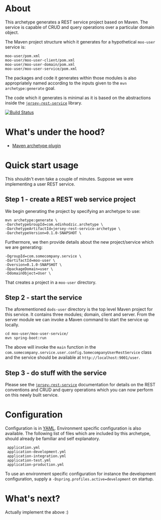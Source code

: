 # About

This archetype generates a REST service project based on Maven. The service is capable of CRUD and query operations over a particular domain object.

The Maven project structure which it generates for a hypothetical `moo-user` service is:

    moo-user/pom.xml
    moo-user/moo-user-client/pom.xml
    moo-user/moo-user-domain/pom.xml
    moo-user/moo-user-service/pom.xml

The packages and code it generates within those modules is also appropriately named according to the inputs given to the `mvn archetype:generate` goal.

The code which it generates is minimal as it is based on the abstractions inside the [`jersey-rest-service`](https://github.com/edinhodzic/jersey-rest-service) library.

[![Build Status](https://travis-ci.org/edinhodzic/jersey-rest-service-archetype.svg?branch=master)](https://travis-ci.org/edinhodzic/jersey-rest-service-archetype)

# What's under the hood?

- [Maven archetype plugin](http://maven.apache.org/archetype/maven-archetype-plugin/)

# Quick start usage

This shouldn't even take a couple of minutes. Suppose we were implementing a user REST service.

## Step 1 - create a REST web service project

We begin generating the project by specifying an archetype to use:

    mvn archetype:generate \
    -DarchetypeGroupId=com.edinhodzic.archetype \
    -DarchetypeArtifactId=jersey-rest-service-archetype \
    -DarchetypeVersion=0.1.0-SNAPSHOT \

Furthermore, we then provide details about the new project/service which we are generating:

    -DgroupId=com.somecompany.service \
    -DartifactId=moo-user \
    -Dversion=0.1.0-SNAPSHOT \
    -DpackageDomain=user \
    -DdomainObject=User \

That creates a project in a `moo-user` directory.

## <a name="step2-start-the-service"></a>Step 2 - start the service

The aforementioned `dods-user` directory is the top level Maven project for this service. It contains three modules; domain, client and server. From the server module we can invoke a Maven command to start the service up locally.

    cd moo-user/moo-user-service/
    mvn spring-boot:run

The above will invoke the `main` function in the `com.somecompany.service.user.config.SomecompanyUserRestService` class and the service should be available at `http://localhost:9001/user`.

## Step 3 - do stuff with the service

Please see the [`jersey-rest-service`](https://github.com/edinhodzic/jersey-rest-service) documentation for details on the REST conventions and CRUD and query operations which you can now perform on this newly built service.

# Configuration

Configuration is in [YAML](http://www.yaml.org/spec/1.2/spec.html). Environment specific configuration is also available. The following list of files which are included by this archetype, should already be familiar and self explanatory.
 
     application.yml
     application-development.yml
     application-integration.yml
     application-test.yml
     application-production.yml

To use an environment specific configuration for instance the development configuration, supply a `-Dspring.profiles.active=development` on startup.

# What's next?

Actually implement the above :)